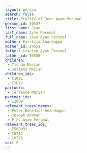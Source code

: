 ```yaml
---
layout: person
search: false
title: Profile of Jean Ayam Perumal
person_id: I0557
first_name: Jean
last_name: Ayam Perumal
full_name: Jean Ayam Perumal
mother: Patricia Anandappa
mother_id: I0551
father: Gracien Ayam Perumal
father_id: I0556
children:
 - Tishan Marian
 - Juliana Marian
children_ids:
 - I1071
 - I1072
partners:
 - Terrence Marian
partner_ids:
 - I1069
relevant_trees_names:
 - Peter Benedict Anandappa
 - Joseph Adaman
 - F.X. Ayam Perumal
relevant_trees_ids:
 - I500031
 - I0712
 - I0576
sex: F
---
```


